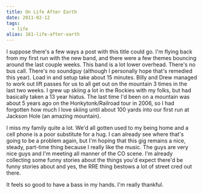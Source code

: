 ```yaml
---
title: On Life After Earth
date: 2011-02-12
tags: 
  - life
alias: 161-life-after-earth
---
```


I suppose there's a few ways a post with this title could go. I'm flying back from my first run with the new band, and there were a few themes bouncing around the last couple weeks. This band is a lot lower overhead. There's no bus call. There's no soundguy (although I personally hope that's remedied this year). Load in and setup take about 15 minutes. Billy and Drew managed to work out lift passes for us to all get out on the mountain 3 times in the last two weeks. I grew up skiing a lot in the Rockies with my folks, but had basically taken a 13 year hiatus. The last time I'd been on a mountain was about 5 years ago on the Honkytonk/Railroad tour in 2006, so I had forgotten how much I love skiing until about 100 yards into our first run at Jackson Hole (an amazing mountain).

I miss my family quite a lot. We'd all gotten used to my being home and a cell phone is a poor substitute for a hug. I can already see where that's going to be a problem again, but I'm hoping that this gig remains a nice, steady, part-time thing because I really like the music. The guys are very nice guys and I'm meeting all manner of the CO scene. I'm already collecting some funny stories about the things you'd expect there'd be funny stories about and yes, the RRE thing bestows a lot of street cred out there.

It feels so good to have a bass in my hands. I'm really thankful.
